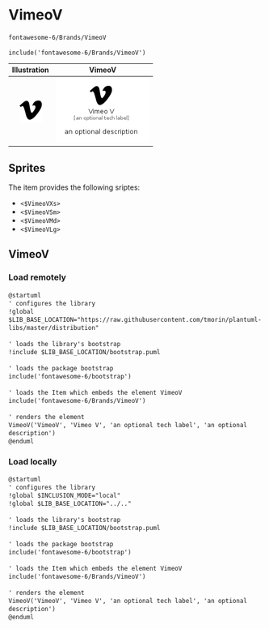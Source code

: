 # VimeoV


```text
fontawesome-6/Brands/VimeoV
```

```text
include('fontawesome-6/Brands/VimeoV')
```



| Illustration | VimeoV |
| :---: | :---: |
| ![illustration for Illustration](../../fontawesome-6/Brands/VimeoV.png) | ![illustration for VimeoV](../../fontawesome-6/Brands/VimeoV.Local.png) |



## Sprites
The item provides the following sriptes:

- `<$VimeoVXs>`
- `<$VimeoVSm>`
- `<$VimeoVMd>`
- `<$VimeoVLg>`





## VimeoV

### Load remotely
```plantuml
@startuml
' configures the library
!global $LIB_BASE_LOCATION="https://raw.githubusercontent.com/tmorin/plantuml-libs/master/distribution"

' loads the library's bootstrap
!include $LIB_BASE_LOCATION/bootstrap.puml

' loads the package bootstrap
include('fontawesome-6/bootstrap')

' loads the Item which embeds the element VimeoV
include('fontawesome-6/Brands/VimeoV')

' renders the element
VimeoV('VimeoV', 'Vimeo V', 'an optional tech label', 'an optional description')
@enduml
```

### Load locally
```plantuml
@startuml
' configures the library
!global $INCLUSION_MODE="local"
!global $LIB_BASE_LOCATION="../.."

' loads the library's bootstrap
!include $LIB_BASE_LOCATION/bootstrap.puml

' loads the package bootstrap
include('fontawesome-6/bootstrap')

' loads the Item which embeds the element VimeoV
include('fontawesome-6/Brands/VimeoV')

' renders the element
VimeoV('VimeoV', 'Vimeo V', 'an optional tech label', 'an optional description')
@enduml
```

